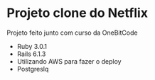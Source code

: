 # Projeto clone do Netflix

Projeto feito junto com curso da OneBitCode

* Ruby 3.0.1
* Rails 6.1.3
* Utilizando AWS para fazer o deploy
* Postgreslq
